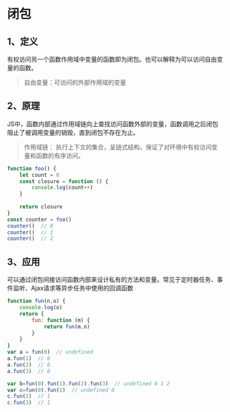 # 闭包

## 1、定义
有权访问另一个函数作用域中变量的函数即为闭包。也可以解释为可以访问自由变量的函数。
> 自由变量：可访问的外部作用域的变量

## 2、原理
JS中，函数内部通过作用域链向上查找访问函数外部的变量，函数调用之后闭包阻止了被调用变量的销毁，直到闭包不存在为止。

> 作用域链： 执行上下文的集合，呈链式结构，保证了对环境中有权访问变量和函数的有序访问。

``` javascript
function foo() {
	let count = 0
	const closure = function () {
		console.log(count++)
	}
	
	return closure
}
const counter = foo()
counter()  // 0
counter()  // 1
counter()  // 2
```

## 3、应用
可以通过闭包间接访问函数内部来设计私有的方法和变量。常见于定时器任务、事件监听、Ajax请求等异步任务中使用的回调函数


``` javascript
function fun(n,o) {
	console.log(o)
	return {
		fun: function (m) {
			return fun(m,n)
		}
	}
}
var a = fun(0)  // undefined
a.fun(1)  // 0
a.fun(2)  // 0		
a.fun(3)  // 0

var b=fun(0).fun(1).fun(2).fun(3)  // undefined 0 1 2
var c=fun(0).fun(1)  // undefined 0
c.fun(2)  // 1
c.fun(3)  // 1
```